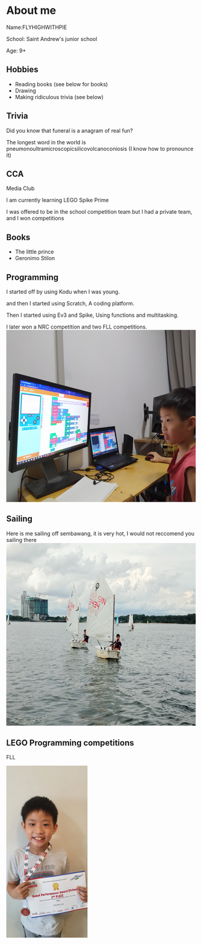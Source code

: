  # About me
 
<p>Name:FLYHIGHWITHPIE
<p>School: Saint Andrew's junior school
<p>Age:  9+

 ## Hobbies
- Reading books (see below for books)
- Drawing
- Making ridiculous trivia (see below)
 ## Trivia
 <p> Did you know that funeral is a anagram of real fun?
 <p> The longest word in the world is pneumonoultramicroscopicsilicovolcanoconiosis
  (I know how to pronounce it)
  
  ## CCA
  
  <p>Media Club
   <p>I am currently learning LEGO Spike Prime
    <p> I was offered to be in the school competition team
     but I had a private team, and I won competitions
  
  ## Books
  - The little prince
  - Geronimo Stilon  
 ## Programming
<p> I started off by using Kodu when I was young.
 <p> and then I started using Scratch, A coding platform.
  <p> Then I started using Ev3 and Spike, Using functions and multitasking.
 <p> I later won a NRC competition and two FLL competitions.
  <img src="https://github.com/FLYHIGHWITHPIE/FLYHIGHWITHPIE/blob/main/IMG_20200520_192212.jpg" alt="Programming" style="width:608px;height:456px;">

 
  
  ## Sailing
  
  Here is me sailing off sembawang, it is very hot, I would not reccomend you sailing there
<img src="https://github.com/FLYHIGHWITHPIE/FLYHIGHWITHPIE/blob/main/IMG_20201127_150853.jpg" alt="Sailing" style="width:648px;height:484.5px;">
  
  ## LEGO Programming competitions
  
  <p>FLL</p>
   
   
  <img src="https://github.com/FLYHIGHWITHPIE/FLYHIGHWITHPIE/blob/main/20220514_130821.jpg" alt="FLL" style="width:216px;height:456px;">



  























